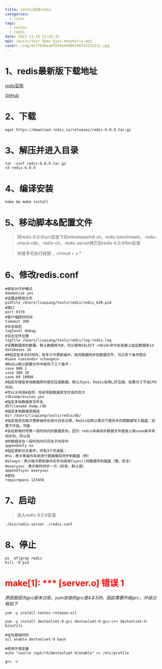 ```yaml
---
title: centos安装redis
categories:
  - linux
tags:
  - centos
  - redis
date: 2022-11-19 11:26:32
mp3: /music/Your Open Eyes-Xeuphoria.mp3
cover: /img/d1f7620ea8f039e4f606788715251212.jpg
---
```


# 1、redis最新版下载地址

[redis官网](https://redis.io/download)

[GitHub](https://github.com/redis/redis)

# 2、下载

```
wget https://download.redis.io/releases/redis-6.0.9.tar.gz
```

# 3、解压并进入目录

```
tar -zxvf redis-6.0.9.tar.gz
cd redis-6.0.9
```

# 4、编译安装

```
make && make install
```

# 5、移动脚本&配置文件

> 把redis-6.0.9/src目录下的mkreleasehdr.sh，redis-benchmark， redis-check-rdb， redis-cli， redis-server拷贝到redis-6.0.9/bin目录
>
> 并授予可执行权限 ，chmod + x *

# 6、修改redis.conf

```
#修改为守护模式
daemonize yes
#设置进程锁文件
pidfile /Users/liuqiang/tools/redis/redis_639.pid
#端口
port 6379
#客户端超时时间
timeout 300
#日志级别
loglevel debug
#日志文件位置
logfile /Users/liuqiang/tools/redis/log-redis.log
#设置数据库的数量，默认数据库为0，可以使用SELECT <dbid>命令在连接上指定数据库id
databases 16
##指定在多长时间内，有多少次更新操作，就将数据同步到数据文件，可以多个条件配合
#save <seconds> <changes>
#Redis默认配置文件中提供了三个条件：
save 900 1
save 300 10
save 60 10000
#指定存储至本地数据库时是否压缩数据，默认为yes，Redis采用LZF压缩，如果为了节省CPU时间，
#可以关闭该#选项，但会导致数据库文件变的巨大
rdbcompression yes
#指定本地数据库文件名
dbfilename dump.rdb
#指定本地数据库路径
dir /Users/liuqiang/tools/redis/db/
#指定是否在每次更新操作后进行日志记录，Redis在默认情况下是异步的把数据写入磁盘，如果不开启，可能
#会在断电时导致一段时间内的数据丢失。因为 redis本身同步数据文件是按上面save条件来同步的，所以有
#的数据会在一段时间内只存在于内存中
appendonly no
#指定更新日志条件，共有3个可选值：
#no：表示等操作系统进行数据缓存同步到磁盘（快）
#always：表示每次更新操作后手动调用fsync()将数据写到磁盘（慢，安全）
#everysec：表示每秒同步一次（折衷，默认值）
appendfsync everysec
#密码
requirepass 123456
```

# 7、启动

> 进入redis-6.0.9目录

```
./bin/redis-server ./redis.conf
```

# 8、停止

```
ps -ef|grep redis
kill -9 pid
```



# <font color="red">make[1]: *** [server.o] 错误 1</font>

*原因是因为gcc版本过低，yum安装的gcc是4.8.5的。因此需要升级gcc，升级过程如下*

```
yum -y install centos-release-scl

yum -y install devtoolset-9-gcc devtoolset-9-gcc-c++ devtoolset-9-binutils

#这句是临时的
scl enable devtoolset-9 bash

#修改环境变量
echo "source /opt/rh/devtoolset-9/enable" >> /etc/profile

gcc -v
```

